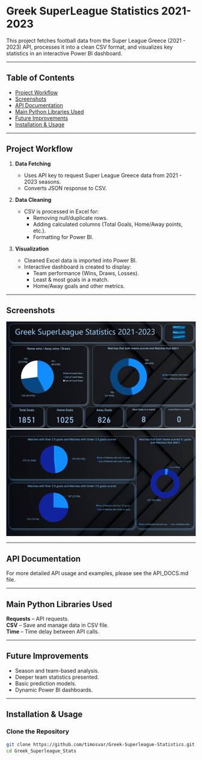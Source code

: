 # Greek SuperLeague Statistics 2021-2023

This project fetches football data from the Super League Greece (2021 - 2023) API, processes it into a clean CSV format, and visualizes key statistics in an interactive Power BI dashboard.


---
## Table of Contents
- [Project Workflow](#project-workflow)
- [Screenshots](#screenshots)
- [API Documentation](API_DOCS.md)
- [Main Python Libraries Used](#main-python-libraries-used)
- [Future Improvements](#future-improvements)
- [Installation & Usage](#installation--usage)


---
## Project Workflow
1. **Data Fetching**
   - Uses API key to request Super League Greece data from 2021 - 2023 seasons.
   - Converts JSON response to CSV.

2. **Data Cleaning**
   - CSV is processed in Excel for:
     - Removing null/duplicate rows.
     - Adding calculated columns (Total Goals, Home/Away points, etc.).
     - Formatting for Power BI.

3. **Visualization**
   - Cleaned Excel data is imported into Power BI.
   - Interactive dashboard is created to display:
     - Team performance (Wins, Draws, Losses).
     - Least & most goals in a match.
     - Home/Away goals and other metrics.


---
## Screenshots
![Page-1](Images/Screenshot01_PowerBi.png)
![Page-2](Images/Screenshot2_PowerBi.png)


---
## API Documentation

For more detailed API usage and examples, please see the API_DOCS.md file.


---
## Main Python Libraries Used

**Requests** – API requests.  
**CSV** – Save and manage data in CSV file.  
**Time** – Time delay between API calls.


---
## Future Improvements

- Season and team-based analysis.
- Deeper team statistics presented.
- Basic prediction models.
- Dynamic Power BI dashboards.


---
## Installation & Usage
### Clone the Repository
```bash
git clone https://github.com/timosvar/Greek-Superleague-Statistics.git
cd Greek_Superleague_Stats
```
